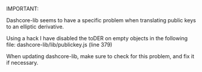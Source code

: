 IMPORTANT:

Dashcore-lib seems to have a specific problem when translating public keys to an elliptic derivative.

Using a hack I have disabled the toDER on empty objects in the following file:
 dashcore-lib/lib/publickey.js   (line 379)

When updating dashcore-lib, make sure to check for this problem, and fix it if necessary.

